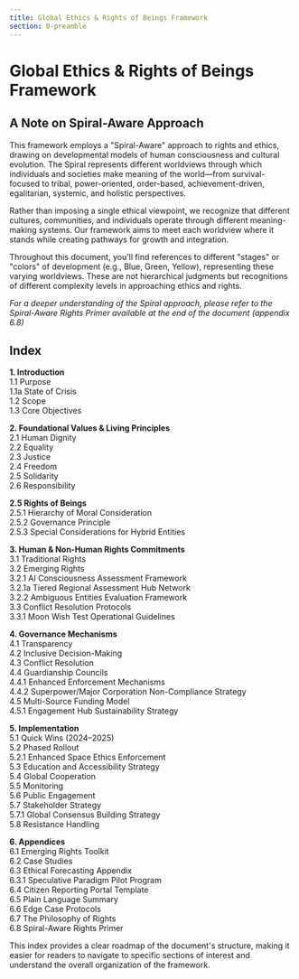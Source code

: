 ```yaml
---
title: Global Ethics & Rights of Beings Framework
section: 0-preamble
---
```


# Global Ethics & Rights of Beings Framework

## A Note on Spiral-Aware Approach

This framework employs a "Spiral-Aware" approach to rights and ethics, drawing on developmental models of human consciousness and cultural evolution. The Spiral represents different worldviews through which individuals and societies make meaning of the world—from survival-focused to tribal, power-oriented, order-based, achievement-driven, egalitarian, systemic, and holistic perspectives.

Rather than imposing a single ethical viewpoint, we recognize that different cultures, communities, and individuals operate through different meaning-making systems. Our framework aims to meet each worldview where it stands while creating pathways for growth and integration.

Throughout this document, you'll find references to different "stages" or "colors" of development (e.g., Blue, Green, Yellow), representing these varying worldviews. These are not hierarchical judgments but recognitions of different complexity levels in approaching ethics and rights.

*For a deeper understanding of the Spiral approach, please refer to the Spiral-Aware Rights Primer available at the end of the document (appendix 6.8)*

## Index

**1. Introduction**  
1.1 Purpose  
1.1a State of Crisis  
1.2 Scope  
1.3 Core Objectives  

**2. Foundational Values & Living Principles**  
2.1 Human Dignity  
2.2 Equality  
2.3 Justice  
2.4 Freedom  
2.5 Solidarity  
2.6 Responsibility  

**2.5 Rights of Beings**  
2.5.1 Hierarchy of Moral Consideration  
2.5.2 Governance Principle  
2.5.3 Special Considerations for Hybrid Entities  

**3. Human & Non-Human Rights Commitments**  
3.1 Traditional Rights  
3.2 Emerging Rights  
3.2.1 AI Consciousness Assessment Framework  
3.2.1a Tiered Regional Assessment Hub Network  
3.2.2 Ambiguous Entities Evaluation Framework  
3.3 Conflict Resolution Protocols  
3.3.1 Moon Wish Test Operational Guidelines  

**4. Governance Mechanisms**  
4.1 Transparency  
4.2 Inclusive Decision-Making  
4.3 Conflict Resolution  
4.4 Guardianship Councils  
4.4.1 Enhanced Enforcement Mechanisms  
4.4.2 Superpower/Major Corporation Non-Compliance Strategy  
4.5 Multi-Source Funding Model  
4.5.1 Engagement Hub Sustainability Strategy  

**5. Implementation**  
5.1 Quick Wins (2024–2025)  
5.2 Phased Rollout  
5.2.1 Enhanced Space Ethics Enforcement  
5.3 Education and Accessibility Strategy  
5.4 Global Cooperation  
5.5 Monitoring  
5.6 Public Engagement  
5.7 Stakeholder Strategy  
5.7.1 Global Consensus Building Strategy  
5.8 Resistance Handling  

**6. Appendices**  
6.1 Emerging Rights Toolkit  
6.2 Case Studies  
6.3 Ethical Forecasting Appendix  
6.3.1 Speculative Paradigm Pilot Program  
6.4 Citizen Reporting Portal Template  
6.5 Plain Language Summary  
6.6 Edge Case Protocols  
6.7 The Philosophy of Rights  
6.8 Spiral-Aware Rights Primer

This index provides a clear roadmap of the document's structure, making it easier for readers to navigate to specific sections of interest and understand the overall organization of the framework.
